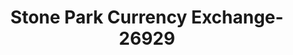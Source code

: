 ---
f_zip-code: 60165
f_state-code: IL
title: Stone Park Currency Exchange-26929
f_phone: 708-345-3433
f_city-only: Stone Park
f_address: 1625 N Mannheim Rd Stone Park
f_location-unique-id: '26929'
slug: stone-park-currency-exchange-26929
updated-on: '2024-05-30T13:46:58.046Z'
created-on: '2024-05-30T13:36:59.803Z'
published-on: '2024-05-30T13:54:32.469Z'
f_city-state: cms/city/stone-park-il.md
f_company: cms/company/stone-park-currency-exchange.md
f_state: cms/state/illinois.md
layout: '[payday-loan].html'
tags: payday-loan
---
